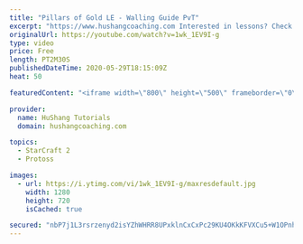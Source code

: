 ```yaml
---
title: "Pillars of Gold LE - Walling Guide PvT"
excerpt: "https://www.hushangcoaching.com Interested in lessons? Check out the website for more information ------------------------------------------------------------------------------------------------------- Want to support HuShang Tutorials directly? Patreon is a website where you can contribute a monthly"
originalUrl: https://youtube.com/watch?v=1wk_1EV9I-g
type: video
price: Free
length: PT2M30S
publishedDateTime: 2020-05-29T18:15:09Z
heat: 50

featuredContent: "<iframe width=\"800\" height=\"500\" frameborder=\"0\" src=\"https://www.youtube.com/embed/1wk_1EV9I-g\" allow=\"accelerometer; autoplay; encrypted-media; gyroscope; picture-in-picture\" allowfullscreen></iframe>"

provider:
  name: HuShang Tutorials
  domain: hushangcoaching.com

topics:
  - StarCraft 2
  - Protoss

images:
  - url: https://i.ytimg.com/vi/1wk_1EV9I-g/maxresdefault.jpg
    width: 1280
    height: 720
    isCached: true

secured: "nbP7j1L3rsrzenyd2isYZhWHRR8UPxklnCxCxPc29KU4OKkKFVXCu5+W1OPnh1ExM8SbC/01MSn4nptB5Vaw0/fpjA9ZETIz7hQqSOhuL5I6LFHOi9dKEbbKYf0nfcHsLn2WC1PG3YF77RiowOtPLyVmi/3zOOU0o37048au4QpTv8up0fWex9y3hmZGb/v/CZeoUHLwBFNDATHInv8poL0CSle0ZqUNtHO6/1RqtVTA2WSd+7sMEP0s9z8T5V8z4rRwo+MEjVoT8IE2IxDVCkpcrh5wD6GzAUkJv3sRejS2WGap6z/egEIzDsEZ9F7O+aXeZdVJAbOqVfazr1fXqOhsP9rnVanz3Q1q/pR9WZVaynQzg31gMkr0G/g1WilboCl6WoBoBjkvuikgH9sMdRYGdLkvFQowDKbpV2bNXao=;0RMSCSzqtqEpFCi9gKJDPQ=="
---
```



